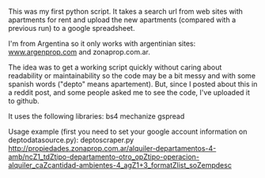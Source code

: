 This was my first python script. It takes a search url from web sites with apartments for rent and upload the new apartments (compared with a previous run) to a google spreadsheet.

I'm from Argentina so it only works with argentinian sites: www.argenprop.com and zonaprop.com.ar.

The idea was to get a working script quickly without caring about readability or maintainability so the code may be a bit messy and with some spanish words ("depto" means apartement). But, since I posted about this in a reddit post, and some people asked me to see the code, I've uploaded it to github.

It uses the following libraries:
bs4
mechanize
gspread

Usage example (first you need to set your google account information on deptodatasource.py):
deptoscraper.py http://propiedades.zonaprop.com.ar/alquiler-departamentos-4-amb/ncZ1_tdZtipo-departamento-otro_opZtipo-operacion-alquiler_caZcantidad-ambientes-4_agZ1+3_formatZlist_soZempdesc 